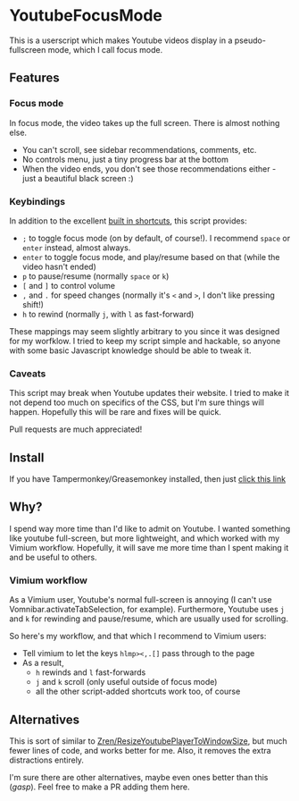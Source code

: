 # YoutubeFocusMode

This is a userscript which makes Youtube videos display in a pseudo-fullscreen mode, which I call focus mode.

## Features

### Focus mode

In focus mode, the video takes up the full screen.  There is almost nothing else.

- You can't scroll, see sidebar recommendations, comments, etc.
- No controls menu, just a tiny progress bar at the bottom
- When the video ends, you don't see those recommendations either - just a beautiful black screen :)

### Keybindings

In addition to the excellent [built in shortcuts](https://sites.google.com/a/umich.edu/going-google/accessibility/google-keyboard-shortcuts---youtube), this script provides:
- `;` to toggle focus mode (on by default, of course!).  I recommend `space` or `enter` instead, almost always.
- `enter` to toggle focus mode, and play/resume based on that (while the video hasn't ended)
- `p` to pause/resume (normally `space` or `k`)
- `[` and `]` to control volume
- `,` and `.` for speed changes (normally it's `<` and `>`, I don't like pressing shift!)
- `h` to rewind (normally `j`, with `l` as fast-forward)

These mappings may seem slightly arbitrary to you since it was designed for my worfklow.
I tried to keep my script simple and hackable, so anyone with some basic Javascript knowledge should be able to tweak it.

### Caveats

This script may break when Youtube updates their website.
I tried to make it not depend too much on specifics of the CSS, but I'm sure things will happen.
Hopefully this will be rare and fixes will be quick.

Pull requests are much appreciated!

## Install

If you have Tampermonkey/Greasemonkey installed, then just [click this link](https://github.com/WuTheFWasThat/YoutubeFocus/raw/master/youtube-focus.user.js)

## Why?

I spend way more time than I'd like to admit on Youtube.
I wanted something like youtube full-screen, but more lightweight, and which worked with my Vimium workflow.
Hopefully, it will save me more time than I spent making it and be useful to others.

### Vimium workflow

As a Vimium user, Youtube's normal full-screen is annoying (I can't use Vomnibar.activateTabSelection, for example).
Furthermore, Youtube uses `j` and `k` for rewinding and pause/resume, which are usually used for scrolling.

So here's my workflow, and that which I recommend to Vimium users:

- Tell vimium to let the keys `hlmp><,.[]` pass through to the page
- As a result,
  - `h` rewinds and `l` fast-forwards
  - `j` and `k` scroll (only useful outside of focus mode)
  - all the other script-added shortcuts work too, of course

## Alternatives

This is sort of similar to [Zren/ResizeYoutubePlayerToWindowSize](https://github.com/Zren/ResizeYoutubePlayerToWindowSize), but much fewer lines of code, and works better for me.
Also, it removes the extra distractions entirely.

I'm sure there are other alternatives, maybe even ones better than this (*gasp*).
Feel free to make a PR adding them here.
